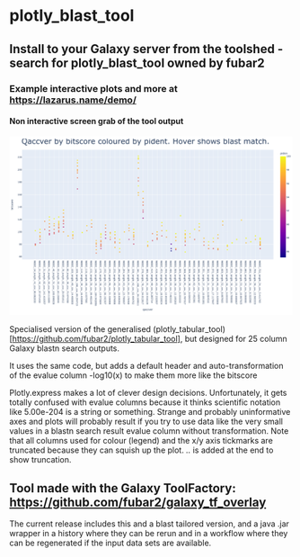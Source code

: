 # plotly_blast_tool

## Install to your Galaxy server from the toolshed - search for plotly_blast_tool owned by fubar2

### Example interactive plots and more at https://lazarus.name/demo/

#### Non interactive screen grab of the tool output
![Plotly tabular non-interactive screengrab](pbsample.png)

Specialised version of the generalised (plotly_tabular_tool)[https://github.com/fubar2/plotly_tabular_tool], but designed
for 25 column Galaxy blastn search outputs.

It uses the same code, but adds a default header and auto-transformation of the evalue column -log10(x) to make them more like the bitscore

Plotly.express makes a lot of clever design decisions.
Unfortunately, it gets totally confused with evalue columns because it thinks scientific notation like 5.00e-204 is a string or something.
Strange and probably uninformative axes and plots will probably result if you try to use data like the very small values in a blastn search result evalue column without transformation.
Note that all columns used for colour (legend) and the x/y axis tickmarks are truncated because they can squish up the plot.
*..* is added at the end to show truncation.


## Tool made with the Galaxy ToolFactory: https://github.com/fubar2/galaxy_tf_overlay
The current release includes this and a blast tailored version, and a java .jar wrapper in a history where they can be rerun and in a workflow
where they can be regenerated if the input data sets are available.

